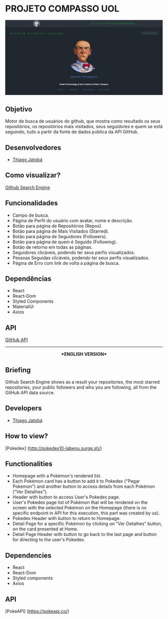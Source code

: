 # PROJETO COMPASSO UOL

<img src='https://github.com/tjatoba/github-app_compasso-uol/blob/c6b2a2b87f0d608c0fb780b571cfd4e2fdb91303/ghsearcheng.png' alt='ghsearch_home_img'/>

## Objetivo
Motor de busca de usuários do github, que mostra como resultado os seus repositórios, os repositórios mais visitados, seus seguidores e quem se está seguindo, tudo a partir da fonte de dados pública da API GitHub.

## Desenvolvedores
- [Thiago Jatobá](https://github.com/tjatoba)

## Como visualizar?
[Github Search Engine](http://pokedex10-labenu.surge.sh/)

## Funcionalidades
- Campo de busca.
- Página de Perfil do usuário com avatar, nome e descrição.
- Botão para página de Repositórios (Repos). 
- Botão para página de Mais Visitados (Starred).
- Botão para página de Seguidores (Followers).
- Botão para página de quem é Seguido (Following).
- Botão de retorno em todas as páginas.
- Seguidores clicáveis, podendo ter seus perfis visualizados.
- Pessoas Seguidas clicáveis, podendo ter seus perfis visualizados.
- Página de Erro com link de volta a página de busca.

## Dependências
- React
- React-Dom
- Styled Components 
- MaterialUi
- Axios

## API
[GitHub API](https://docs.github.com/en/rest)

<hr></hr>

<div align= 'center'><b>*ENGLISH VERSION*</b></div>

## Briefing
Github Search Engine shows as a result your repositories, the most starred repositories, your public followers and who you are following, all from the GitHub API data source.

## Developers
- [Thiago Jatobá](https://github.com/tjatoba)

## How to view?
[Pokedex] (http://pokedex10-labenu.surge.sh/)

## Functionalities
- Homepage with a Pokémon's rendered list.
- Each Pokémon card has a button to add it to Pokedex ("Pegar Pokemon") and another button to access details from each Pokémon ("Ver Detalhes").
- Header with button to access User's Pokedex page.
- User's Pokedex page list of Pokémon that will be rendered on the screen with the selected Pokémon on the Homepage (there is no specific endpoint in API for this execution, this part was created by us).
- Pokedex Header with button to return to Homepage.
- Detail Page for a specific Pokémon by clicking on "Ver Detalhes" button, on the card presented at Home.
- Detail Page Header with button to go back to the last page and button for directing to the user's Pokedex.

## Dependencies
- React
- React-Dom
- Styled components
- Axios

## API
[PokeAPI] (https://pokeapi.co/)
